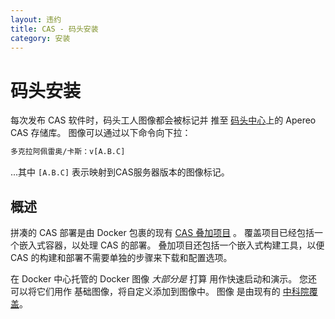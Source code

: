 ```yaml
---
layout: 违约
title: CAS - 码头安装
category: 安装
---
```


# 码头安装

每次发布 CAS 软件时，码头工人图像都会被标记并 推至 [码头中心](https://hub.docker.com/r/apereo/cas/)上的 Apereo CAS 存储库。 图像可以通过以下命令向下拉：

```bash
多克拉阿佩雷奥/卡斯：v[A.B.C]
```

...其中 `[A.B.C]` 表示映射到CAS服务器版本的图像标记。

## 概述

拼凑的 CAS 部署是由 Docker 包裹的现有 [CAS 叠加项目](WAR-Overlay-Installation.html) 。 覆盖项目已经包括一个嵌入式容器，以处理 CAS 的部署。 叠加项目还包括一个嵌入式构建工具，以便 CAS 的构建和部署不需要单独的步骤来下载和配置选项。

在 Docker 中心托管的 Docker 图像 *大部分是* 打算 用作快速启动和演示。 您还可以将它们用作 基础图像，将自定义添加到图像中。 图像 是由现有的 [中科院覆盖](WAR-Overlay-Installation.html)。

